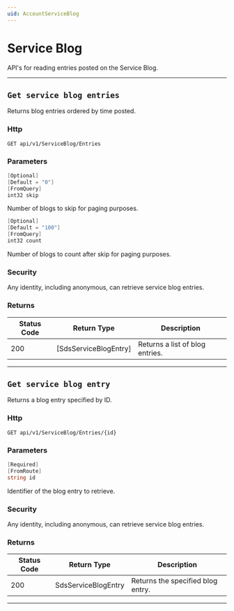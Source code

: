 ```yaml
---
uid: AccountServiceBlog
---
```


# Service Blog

API's for reading entries posted on the Service Blog.

***

## `Get service blog entries`

Returns blog entries ordered by time posted.

### Http

`GET api/v1/ServiceBlog/Entries`

### Parameters

```csharp
[Optional]
[Default = "0"]
[FromQuery]
int32 skip
```

Number of blogs to skip for paging purposes.
```csharp
[Optional]
[Default = "100"]
[FromQuery]
int32 count
```

Number of blogs to count after skip for paging purposes.

### Security

Any identity, including anonymous, can retrieve service blog entries.

### Returns

| Status Code | Return Type | Description |
| --- | --- | ---  |
| 200 | [SdsServiceBlogEntry] | Returns a list of blog entries. |


***

## `Get service blog entry`

Returns a blog entry specified by ID.

### Http

`GET api/v1/ServiceBlog/Entries/{id}`

### Parameters

```csharp
[Required]
[FromRoute]
string id
```

Identifier of the blog entry to retrieve.


### Security

Any identity, including anonymous, can retrieve service blog entries.

### Returns

| Status Code | Return Type | Description |
| --- | --- | ---  |
| 200 | SdsServiceBlogEntry | Returns the specified blog entry. |


***

